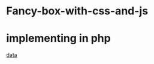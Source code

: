 # Fancy-box-with-css-and-js
# implementing in php
<a data-fancybox data-type="iframe" data-src="popup?stateid=<?php echo $nag[0]?> " href="javascript:;">data</a>
